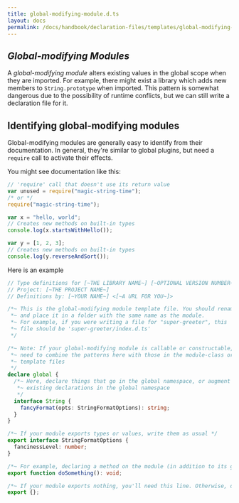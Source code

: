 ```yaml
---
title: global-modifying-module.d.ts
layout: docs
permalink: /docs/handbook/declaration-files/templates/global-modifying-module-d-ts.html
---
```


## _Global-modifying Modules_

A _global-modifying module_ alters existing values in the global scope when they are imported.
For example, there might exist a library which adds new members to `String.prototype` when imported.
This pattern is somewhat dangerous due to the possibility of runtime conflicts,
but we can still write a declaration file for it.

## Identifying global-modifying modules

Global-modifying modules are generally easy to identify from their documentation.
In general, they're similar to global plugins, but need a `require` call to activate their effects.

You might see documentation like this:

```js
// 'require' call that doesn't use its return value
var unused = require("magic-string-time");
/* or */
require("magic-string-time");

var x = "hello, world";
// Creates new methods on built-in types
console.log(x.startsWithHello());

var y = [1, 2, 3];
// Creates new methods on built-in types
console.log(y.reverseAndSort());
```

Here is an example

```ts
// Type definitions for [~THE LIBRARY NAME~] [~OPTIONAL VERSION NUMBER~]
// Project: [~THE PROJECT NAME~]
// Definitions by: [~YOUR NAME~] <[~A URL FOR YOU~]>

/*~ This is the global-modifying module template file. You should rename it to index.d.ts
 *~ and place it in a folder with the same name as the module.
 *~ For example, if you were writing a file for "super-greeter", this
 *~ file should be 'super-greeter/index.d.ts'
 */

/*~ Note: If your global-modifying module is callable or constructable, you'll
 *~ need to combine the patterns here with those in the module-class or module-function
 *~ template files
 */
declare global {
  /*~ Here, declare things that go in the global namespace, or augment
   *~ existing declarations in the global namespace
   */
  interface String {
    fancyFormat(opts: StringFormatOptions): string;
  }
}

/*~ If your module exports types or values, write them as usual */
export interface StringFormatOptions {
  fancinessLevel: number;
}

/*~ For example, declaring a method on the module (in addition to its global side effects) */
export function doSomething(): void;

/*~ If your module exports nothing, you'll need this line. Otherwise, delete it */
export {};
```
